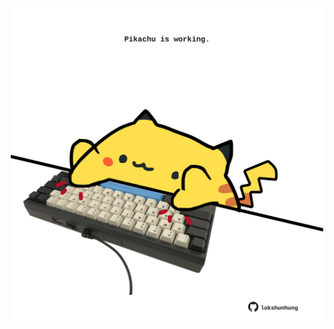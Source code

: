 <!-- built at 08/03/2022, 13:05:18 UTC -->
<p align="center">
  <img width="500" height="500" src="./ReadmeImage.svg">
</p>
